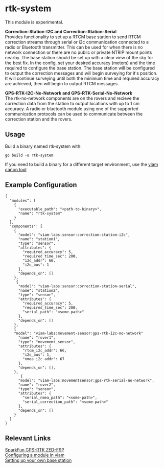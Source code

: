 # rtk-system

This module is experimental.

**Correction-Station-I2C and Correction-Station-Serial**  <br />
Provides functionality to set up a RTCM base station to send RTCM correction streams through serial or i2c communication
connected to a radio or Bluetooth transmitter. 
This can be used for when there is no network connection or there are no public or private NTRIP mount points nearby.
The base station should be set up with a clear view of the sky for the best fix. In the config, set your desired accuracy (meters)
and the time required to configure the base station. The base station will be configured to output the correction messages and will begin surveying 
for it's position. It will continue surveying until both the minimum time and required accuracy are achieved, then will begin to output RTCM messages.



**GPS-RTK-I2C-No-Network and GPS-RTK-Serial-No-Network**  <br />
The rtk-no-network components are on the rovers and recieve the correction data from the station to output locations with up to 1 cm accuracy.
A radio or bluetooth module using one of the supported communication protocols can be used to communicate between the correction station and the rovers. 


## Usage 
Build a binary named rtk-system with:

```
go build -o rtk-system
```

If you need to build a binary for a different target environment, use the [viam canon tool](https://github.com/viamrobotics/canon)

## Example Configuration
```
{
  "modules": [
    {
      "executable_path": "<path-to-binary>",
      "name": "rtk-system"
    }
  ],
  "components": [
    {
      "model": "viam-labs:sensor:correction-station-i2c",
      "name": "station1",
      "type": "sensor",
      "attributes": {
        "required_accuracy": 5,
        "required_time_sec": 200,
        "i2c_addr": 66,
        "i2c_bus": 1
      },
      "depends_on": []
    },
     {
      "model": "viam-labs:sensor:correction-station-serial",
      "name": "station2",
      "type": "sensor",
      "attributes": {
        "required_accuracy": 5,
        "required_time_sec": 200,
        "serial_path": "<some-path>"
      },
      "depends_on": []
    },
    {
    "model": "viam-labs:movement-sensor:gps-rtk-i2c-no-network"
      "name": "rover1",
      "type": "movement_sensor",
      "attributes": {
        "rtcm_i2c_addr": 66,
        "i2c_bus": 1,
        "nmea_i2c_addr": 67
      },
      "depends_on": [],
    },
       {
      "model": "viam-labs:movementsensor:gps-rtk-serial-no-network",
      "name": "rover2",
      "type": "sensor",
      "attributes": {
        "serial_nmea_path": "<some-path>",
        "serial_correction_path": "<some-path>"
      },
      "depends_on": []
    }
  ]
}
```

## Relevant Links
[SparkFun GPS-RTK ZED-F9P](https://www.sparkfun.com/products/16481) <br />
[Configuring a module in viam](https://docs.viam.com/extend/modular-resources//#configure-your-module) <br /> 
[Setting up your own base station](https://learn.sparkfun.com/tutorials/setting-up-a-rover-base-rtk-system/all)

